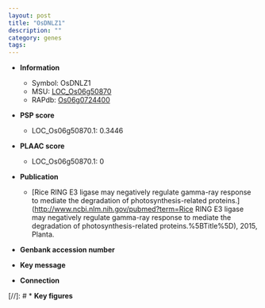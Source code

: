 ```yaml
---
layout: post
title: "OsDNLZ1"
description: ""
category: genes
tags: 
---
```


* **Information**  
    + Symbol: OsDNLZ1  
    + MSU: [LOC_Os06g50870](http://rice.plantbiology.msu.edu/cgi-bin/ORF_infopage.cgi?orf=LOC_Os06g50870)  
    + RAPdb: [Os06g0724400](http://rapdb.dna.affrc.go.jp/viewer/gbrowse_details/irgsp1?name=Os06g0724400)  

* **PSP score**  
    + LOC_Os06g50870.1: 0.3446 

* **PLAAC score**  
    + LOC_Os06g50870.1: 0 

* **Publication**  
    + [Rice RING E3 ligase may negatively regulate gamma-ray response to mediate the degradation of photosynthesis-related proteins.](http://www.ncbi.nlm.nih.gov/pubmed?term=Rice RING E3 ligase may negatively regulate gamma-ray response to mediate the degradation of photosynthesis-related proteins.%5BTitle%5D), 2015, Planta.

* **Genbank accession number**  

* **Key message**  

* **Connection**  

[//]: # * **Key figures**  


